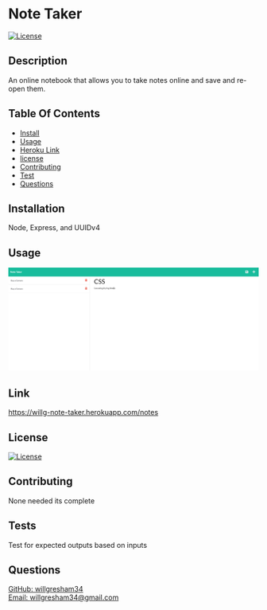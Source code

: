 
# Note Taker
[![License](https://img.shields.io/badge/License-MIT-brightgreen)](https://opensource.org/licenses/MIT)

## Description
An online notebook that allows you to take notes online and save and re-open them.

## Table Of Contents
* [Install](#installs)
* [Usage](#usage)
* [Heroku Link](#link)
* [license](#license)
* [Contributing](#contributing)
* [Test](#test)
* [Questions](#questions)

## Installation
Node, Express, and UUIDv4

## Usage
![header image](./public/images/ss.png)

## Link 
https://willg-note-taker.herokuapp.com/notes
## License 
[![License](https://img.shields.io/badge/License-MIT-brightgreen)](https://opensource.org/licenses/MIT)

## Contributing
None needed its complete

## Tests 
Test for expected outputs based on inputs

## Questions 
[GitHub: willgresham34](https://github.com/willgresham34) <br> 
[Email: willgresham34@gmail.com](mailto:willgresham34@gmail.com)
    
